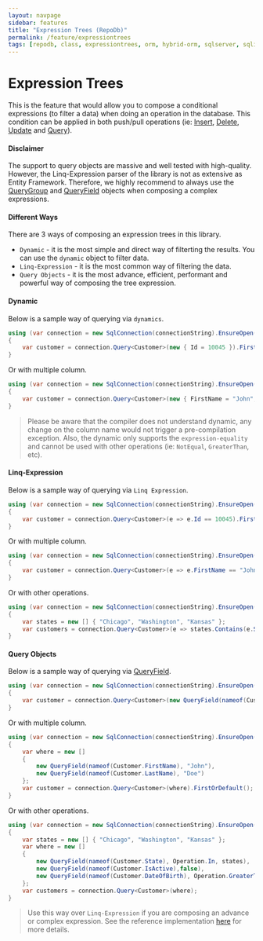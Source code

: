 ```yaml
---
layout: navpage
sidebar: features
title: "Expression Trees (RepoDb)"
permalink: /feature/expressiontrees
tags: [repodb, class, expressiontrees, orm, hybrid-orm, sqlserver, sqlite, mysql, postgresql]
---
```


# Expression Trees

This is the feature that would allow you to compose a conditional expressions (to filter a data) when doing an operation in the database. This condition can be applied in both push/pull operations (ie: [Insert](/operation/insert), [Delete](/operation/delete), [Update](/operation/update) and [Query](/opereration/query)).

#### Disclaimer

The support to query objects are massive and well tested with high-quality. However, the Linq-Expression parser of the library is not as extensive as Entity Framework. Therefore, we highly recommend to always use the [QueryGroup](/class/querygroup) and [QueryField](/class/queryfield) objects when composing a complex expressions.

#### Different Ways

There are 3 ways of composing an expression trees in this library.

- `Dynamic` - it is the most simple and direct way of filterting the results. You can use the `dynamic` object to filter data.
- `Linq-Expression` - it is the most common way of filtering the data.
- `Query Objects` - it is the most advance, efficient, performant and powerful way of composing the tree expression.

#### Dynamic

Below is a sample way of querying via `dynamics`. 

```csharp
using (var connection = new SqlConnection(connectionString).EnsureOpen())
{
    var customer = connection.Query<Customer>(new { Id = 10045 }).FirstOrDefault();
}
```

Or with multiple column.

```csharp
using (var connection = new SqlConnection(connectionString).EnsureOpen())
{
    var customer = connection.Query<Customer>(new { FirstName = "John", LastName = "Doe" }).FirstOrDefault();
}
```

> Please be aware that the compiler does not understand dynamic, any change on the column name would not trigger a pre-compilation exception. Also, the dynamic only supports the `expression-equality` and cannot be used with other operations (ie: `NotEqual`, `GreaterThan`, etc).

#### Linq-Expression

Below is a sample way of querying via `Linq Expression`. 

```csharp
using (var connection = new SqlConnection(connectionString).EnsureOpen())
{
    var customer = connection.Query<Customer>(e => e.Id == 10045).FirstOrDefault();
}
```

Or with multiple column.

```csharp
using (var connection = new SqlConnection(connectionString).EnsureOpen())
{
    var customer = connection.Query<Customer>(e => e.FirstName == "John" && e.LastName == "Doe" }).FirstOrDefault();
}
```

Or with other operations.

```csharp
using (var connection = new SqlConnection(connectionString).EnsureOpen())
{
    var states = new [] { "Chicago", "Washington", "Kansas" };
    var customers = connection.Query<Customer>(e => states.Contains(e.State) && e.IsActive == false && e.DateOfBirth >= DateTime.Parse("1970-01-01") });
}
```

#### Query Objects

Below is a sample way of querying via [QueryField](/class/queryfield). 

```csharp
using (var connection = new SqlConnection(connectionString).EnsureOpen())
{
    var customer = connection.Query<Customer>(new QueryField(nameof(Customer.Id), 10045)).FirstOrDefault();
}
```

Or with multiple column.

```csharp
using (var connection = new SqlConnection(connectionString).EnsureOpen())
{
    var where = new []
    {
        new QueryField(nameof(Customer.FirstName), "John"),
        new QueryField(nameof(Customer.LastName), "Doe")
    };
    var customer = connection.Query<Customer>(where).FirstOrDefault();
}
```

Or with other operations.

```csharp
using (var connection = new SqlConnection(connectionString).EnsureOpen())
{
    var states = new [] { "Chicago", "Washington", "Kansas" };
    var where = new []
    {
        new QueryField(nameof(Customer.State), Operation.In, states),
        new QueryField(nameof(Customer.IsActive),false),
        new QueryField(nameof(Customer.DateOfBirth), Operation.GreaterThanOrEqual, DateTime.Parse("1970-01-01"))
    };
    var customers = connection.Query<Customer>(where);
}
```

> Use this way over `Linq-Expression` if you are composing an advance or complex expression. See the reference implementation [here](/reference/queryexpressions/complex-expressions) for more details.
